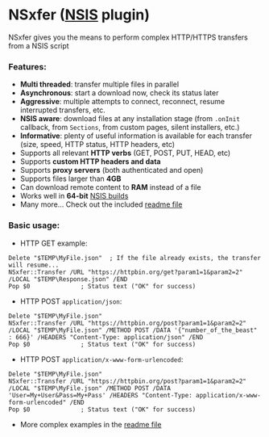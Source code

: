 # NSxfer ([NSIS](https://github.com/negrutiu/nsis) plugin)
NSxfer gives you the means to perform complex HTTP/HTTPS transfers from a NSIS script

### Features:
- **Multi threaded**: transfer multiple files in parallel
- **Asynchronous**: start a download now, check its status later
- **Aggressive**: multiple attempts to connect, reconnect, resume interrupted transfers, etc.
- **NSIS aware**: download files at any installation stage (from `.onInit` callback, from `Sections`, from custom pages, silent installers, etc.)
- **Informative**: plenty of useful information is available for each transfer (size, speed, HTTP status, HTTP headers, etc)
- Supports all relevant **HTTP verbs** (GET, POST, PUT, HEAD, etc)
- Supports **custom HTTP headers and data**
- Supports **proxy servers** (both authenticated and open)
- Supports files larger than **4GB**
- Can download remote content to **RAM** instead of a file
- Works well in **64-bit** [NSIS builds](https://github.com/negrutiu/nsis)
- Many more... Check out the included [readme file](NSxfer.Readme.txt)

### Basic usage:
- HTTP GET example:
```
Delete "$TEMP\MyFile.json"	; If the file already exists, the transfer will resume...
NSxfer::Transfer /URL "https://httpbin.org/get?param1=1&param2=2" /LOCAL "$TEMP\Response.json" /END
Pop $0 				; Status text ("OK" for success)
```
- HTTP POST `application/json`:
```
Delete "$TEMP\MyFile.json"
NSxfer::Transfer /URL "https://httpbin.org/post?param1=1&param2=2" /LOCAL "$TEMP\MyFile.json" /METHOD POST /DATA '{"number_of_the_beast" : 666}' /HEADERS "Content-Type: application/json" /END
Pop $0 				; Status text ("OK" for success)
```
- HTTP POST `application/x-www-form-urlencoded`:
```
Delete "$TEMP\MyFile.json"
NSxfer::Transfer /URL "https://httpbin.org/post?param1=1&param2=2" /LOCAL "$TEMP\MyFile.json" /METHOD POST /DATA 'User=My+User&Pass=My+Pass' /HEADERS "Content-Type: application/x-www-form-urlencoded" /END
Pop $0 				; Status text ("OK" for success)
```
- More complex examples in the [readme file](NSxfer.Readme.txt)
